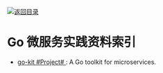 [![返回目录](https://parg.co/UGo)](https://parg.co/b4z) 


 


 


 



# Go 微服务实践资料索引



- [go-kit #Project# ](https://github.com/go-kit): A Go toolkit for microservices.
